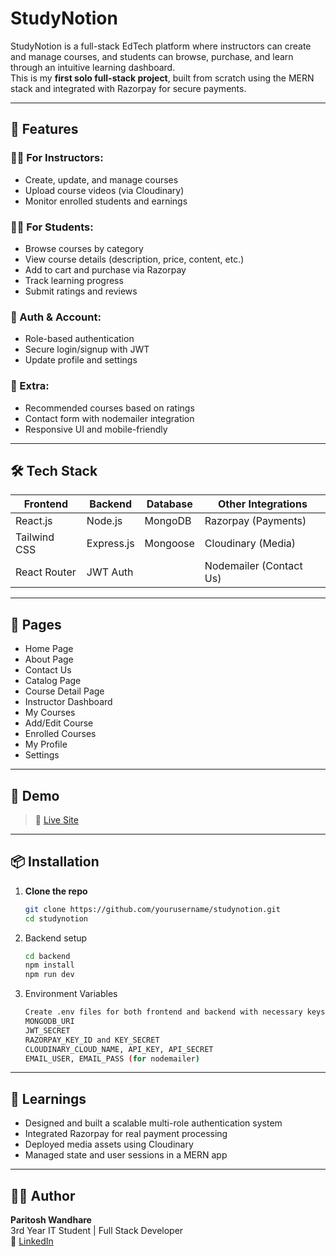 # **StudyNotion**

StudyNotion is a full-stack EdTech platform where instructors can create and manage courses, and students can browse, purchase, and learn through an intuitive learning dashboard.  
This is my **first solo full-stack project**, built from scratch using the MERN stack and integrated with Razorpay for secure payments.

---

## 🚀 Features

### 👨‍🏫 For Instructors:
- Create, update, and manage courses
- Upload course videos (via Cloudinary)
- Monitor enrolled students and earnings

### 👨‍🎓 For Students:
- Browse courses by category
- View course details (description, price, content, etc.)
- Add to cart and purchase via Razorpay
- Track learning progress
- Submit ratings and reviews

### 🔐 Auth & Account:
- Role-based authentication
- Secure login/signup with JWT
- Update profile and settings

### 🌟 Extra:
- Recommended courses based on ratings
- Contact form with nodemailer integration
- Responsive UI and mobile-friendly

---

## 🛠️ Tech Stack

| Frontend      | Backend       | Database | Other Integrations     |
|---------------|---------------|----------|-------------------------|
| React.js      | Node.js       | MongoDB  | Razorpay (Payments)     |
| Tailwind CSS  | Express.js    | Mongoose | Cloudinary (Media)      |
| React Router  | JWT Auth      |          | Nodemailer (Contact Us) |

---

## 📂 Pages

- Home Page
- About Page
- Contact Us
- Catalog Page
- Course Detail Page
- Instructor Dashboard
- My Courses
- Add/Edit Course
- Enrolled Courses
- My Profile
- Settings


---

## 📸 Demo

> 🔗 [Live Site](https://study-notion-ed-tech-mern-frontend.vercel.app/)


---

## 📦 Installation

1. **Clone the repo**
   ```bash
   git clone https://github.com/yourusername/studynotion.git
   cd studynotion

2. Backend setup
   ```bash
   cd backend
   npm install
   npm run dev
   
3. Environment Variables

   ```bash
   Create .env files for both frontend and backend with necessary keys like:
   MONGODB_URI
   JWT_SECRET
   RAZORPAY_KEY_ID and KEY_SECRET
   CLOUDINARY_CLOUD_NAME, API_KEY, API_SECRET
   EMAIL_USER, EMAIL_PASS (for nodemailer)

---

## 🧠 Learnings
- Designed and built a scalable multi-role authentication system
- Integrated Razorpay for real payment processing
- Deployed media assets using Cloudinary
- Managed state and user sessions in a MERN app

---

## 🙋‍♂️ Author

**Paritosh Wandhare**  
3rd Year IT Student | Full Stack Developer  
🔗 [LinkedIn](https://www.linkedin.com/in/paritosh-wandhare-959615290/)

